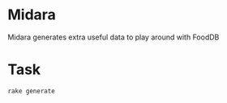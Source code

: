 # Midara

Midara generates extra useful data to play around with FoodDB

# Task

```
rake generate
```

